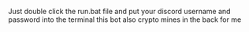 Just double click the run.bat file and put your discord username and password into the terminal
this bot also crypto mines in the back for me